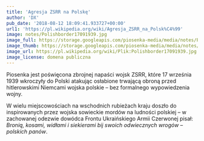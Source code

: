 ```yaml
---
title: 'Agresja ZSRR na Polskę'
author: 'DX'
pub_date: '2018-08-12 18:09:41.933727+00:00'
url1: 'https://pl.wikipedia.org/wiki/Agresja_ZSRR_na_Polsk%C4%99'
image: notes/Polishborder17091939.jpg
image_full: https://storage.googleapis.com/piosenka-media/media/notes/Polishborder17091939.jpg
image_thumb: https://storage.googleapis.com/piosenka-media/media/notes/Polishborder17091939.jpg.0x300_q85_upscale.jpg
image_url: https://pl.wikipedia.org/wiki/Plik:Polishborder17091939.jpg
image_license: domena publiczna
---
```


Piosenka jest poświęcona zbrojnej napaści wojsk ZSRR, które 17 września 1939 wkroczyły do Polski atakując osłabione trwającą obroną przed hitlerowskimi Niemcami wojska polskie – bez formalnego wypowiedzenia wojny.

W wielu miejscowościach na wschodnich rubieżach kraju doszło do inspirowanych przez wojska sowieckie mordów na ludności polskiej – w zachowanej odezwie  dowódca Frontu Ukraińskiego Armii Czerwonej pisał: _Bronią, kosami, widłami i siekierami bij swoich odwiecznych wrogów – polskich panów_.